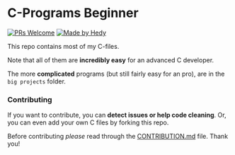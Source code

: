 # C-Programs Beginner
[![PRs Welcome](https://img.shields.io/badge/PRs-welcome-brightgreen.svg?style=flat-square)](http://makeapullrequest.com)  [![Made by Hedy](https://img.shields.io/badge/Made%20by-Hedy-green)](https://github.com/hedyhyry)

This repo contains most of my C-files.

Note that all of them are **incredibly easy** for an advanced C developer.

The more **complicated** programs (but still fairly easy for an pro), are in the `big projects` folder.


### Contributing
If you want to contribute, you can **detect issues or help code cleaning**.
Or, you can even add your own C files by forking this repo.

Before contributing *please* read through the [CONTRIBUTION.md](https://github.com/hedyhyry/c/blob/master/.github/CONTRIBUTING.md) file. Thank you!
